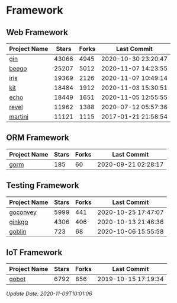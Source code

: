 # Framework

## Web Framework
| Project Name | Stars | Forks | Last Commit |
| ------------ | ----- | ----- | ----------- |
| [gin](https://github.com/gin-gonic/gin) | 43066 | 4945 | 2020-10-30 23:20:47 |
| [beego](https://github.com/astaxie/beego) | 25207 | 5012 | 2020-11-07 14:23:55 |
| [iris](https://github.com/kataras/iris) | 19369 | 2126 | 2020-11-07 10:49:14 |
| [kit](https://github.com/go-kit/kit) | 18484 | 1912 | 2020-11-03 15:30:51 |
| [echo](https://github.com/labstack/echo) | 18449 | 1651 | 2020-11-05 12:55:55 |
| [revel](https://github.com/revel/revel) | 11962 | 1388 | 2020-07-12 05:57:36 |
| [martini](https://github.com/go-martini/martini) | 11121 | 1115 | 2017-01-21 21:58:54 |

## ORM Framework
| Project Name | Stars | Forks | Last Commit |
| ------------ | ----- | ----- | ----------- |
| [gorm](https://github.com/jinzhu/gorm) | 185 | 60 | 2020-09-21 02:28:17 |

## Testing Framework
| Project Name | Stars | Forks | Last Commit |
| ------------ | ----- | ----- | ----------- |
| [goconvey](https://github.com/smartystreets/goconvey) | 5999 | 441 | 2020-10-25 17:47:07 |
| [ginkgo](https://github.com/onsi/ginkgo) | 4306 | 406 | 2020-10-13 21:46:36 |
| [goblin](https://github.com/franela/goblin) | 723 | 68 | 2020-10-06 15:55:58 |

## IoT Framework
| Project Name | Stars | Forks | Last Commit |
| ------------ | ----- | ----- | ----------- |
| [gobot](https://github.com/hybridgroup/gobot) | 6792 | 856 | 2019-10-15 17:19:34 |

*Update Date: 2020-11-09T10:01:06*